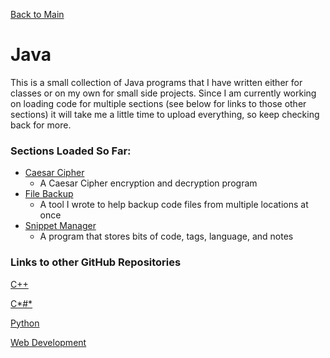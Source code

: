 [Back to Main](https://github.com/seanhayes13/main)

# Java

This is a small collection of Java programs that I have written either for classes or on my own for small side projects.
Since I am currently working on loading code for multiple sections (see below for links to those other sections) it will
take me a little time to upload everything, so keep checking back for more.

### Sections Loaded So Far:

  * [Caesar Cipher](caesarcipher)
    * A Caesar Cipher encryption and decryption program
  * [File Backup](fileBackUp)
    * A tool I wrote to help backup code files from multiple locations at once
  * [Snippet Manager](snippetMgr)
    * A program that stores bits of code, tags, language, and notes

### Links to other GitHub Repositories

[C++](../cplusplus)

[C*#*](../csharp)

[Python](../python)

[Web Development](../webdev)
